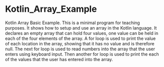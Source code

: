 # Kotlin_Array_Example
Kotlin Array Basic Example.
This is a minimal program for teaching purposes. It shows how to setup and use an array in the Kotlin language.
It declares an empty array that can hold four values, one value can be held in each of the four elements of the array.
A for loop is used to print the value of each location in the array, showing that it has no value and is therefore null.
The next for loop is used to read numbers into the array that the user enters using keyboard input.
Then another for loop is used to print the each of the values that the user has entered into the array.
